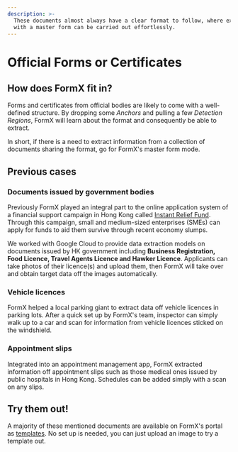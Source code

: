```yaml
---
description: >-
  These documents almost always have a clear format to follow, where extraction
  with a master form can be carried out effortlessly.
---
```


# Official Forms or Certificates

## How does FormX fit in?

Forms and certificates from official bodies are likely to come with a well-defined structure. By dropping some _Anchors_ and pulling a few _Detection Regions_, FormX will learn about the format and consequently be able to extract.

In short, if there is a need to extract information from a collection of documents sharing the format, go for FormX's master form mode.

## Previous cases

### Documents issued by government bodies

Previously FormX played an integral part to the online application system of a financial support campaign in Hong Kong called [Instant Relief Fund](https://www.lksf.org/successful-completion-of-thecrunch-time-instant-relief-fund-projecttotal-distribution-amount-hk1-009-billion/). Through this campaign, small and medium-sized enterprises \(SMEs\) can apply for funds to aid them survive through recent economy slumps.

We worked with Google Cloud to provide data extraction models on documents issued by HK government including **Business Registration, Food Licence, Travel Agents Licence and Hawker Licence**. Applicants can take photos of their licence\(s\) and upload them, then FormX will take over and obtain target data off the images automatically.

### Vehicle licences

FormX helped a local parking giant to extract data off vehicle licences in parking lots. After a quick set up by FormX's team, inspector can simply walk up to a car and scan for information from vehicle licences sticked on the windshield.

### Appointment slips

Integrated into an appointment management app, FormX extracted information off appointment slips such as those medical ones issued by public hospitals in Hong Kong. Schedules can be added simply with a scan on any slips.

## Try them out!

A majority of these mentioned documents are available on FormX's portal as [templates](features/templates.md). No set up is needed, you can just upload an image to try a template out.

